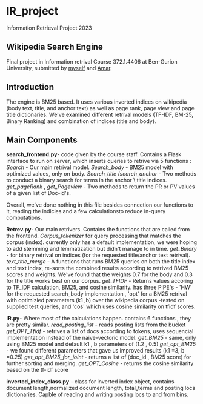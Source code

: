 # IR_project
Information Retrieval Project 2023

## Wikipedia Search Engine
Final project in Information retrival Course 372.1.4406 at Ben-Gurion University, submitted by [myself](https://github.com/GeorgeKanazi) and [Amar](https://github.com/AmarMnaa).

## Introduction
The engine is BM25 based. It uses various inverted indices on wikipedia (body text, title, and anchor text) as well as page rank, page view and page title dictionaries.
We've examined different retrival models (TF-IDF, BM-25, Binary Ranking) and combination of indices (title and body).

## Main Components
**search_frontend.py**- code given by the course staff. Contains a Flask interface to run on server, which inserts queries to retrive via 5 functions : 
_Search_ - Our main retrival model.
_Search_body_ - BM25 model with optimized values, only on body.
_Search_title_ /_search_anchor_ - Two methods to conduct a binary search for terms in the anchor \ title indices.
_get_pageRank_ , _get_Pageview_ - Two methods to return the PR or PV values of a given list of Doc-id's.

Overall, we've done nothing in this file besides connection our functions to it, reading the indicies and a few calculationsto reduce in-query computations.

**Retrev.py**-  Our main retrivers. Contains the functions that are called from the frontend.
_Corpus_tokenizer_ for query processing that matches the corpus (index). currently only has a default implementation, we were hoping to add stemming and lemmatization but didn't manage to in time.
_get_Binary_ - for binary retrival on indices (for the requested title/anchor text retrival).
_text_title_merge_ - A functions that runs BM25 queries on both the title index and text index, re-sorts the combined results according to retrived BM25 scores and weights.
We've found that the weights 0.7 for the body and 0.3 for the title works best on our corpus.
_get_TFIDF_ - Returns values accoring to TF_IDF calculation, BM25, and cosine similarity. has three PIPE's - 'HW' for the requested search_body implementation ,
 'opt' for a BM25 retrival with optimizied parameters (k1 ,b) over the wikipedia corpus -tested on supplied test queries, and 'cos' which uses cosine similarity on tfidf scores.

**IR.py**- Where most of the calculations happen.  contains 6 functions , they are pretty similar.
_read_posting_list_ - reads posting lists from the bucket
_get_OPT_Tfidf_ - retrives a list of docs according to tokens, uses sequencial implementation instead of the naive-vectoric model.
_get_BM25_ - same, only using BM25 model and default k1 , b parameters of (1.2 , 0.5)
_get_opt_BM25_ - we found different parameters that gave us improved results (k1 =3, b =0.25)
_get_opt_BM25_for_joint_ - returns a list of (doc_id , BM25 score) for further sorting and merging.
_get_OPT_Cosine_ - returns the cosine similarity based on the tf-idf score

**inverted_index_class.py** - class for inverted index object, contains document length,normalized document length, total_terms and posting locs dictionaries. Capble of reading and writing posting locs to and from bins.
